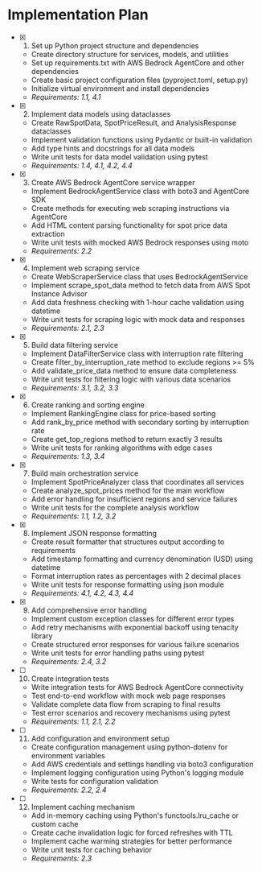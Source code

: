 # Implementation Plan

- [x] 1. Set up Python project structure and dependencies
  - Create directory structure for services, models, and utilities
  - Set up requirements.txt with AWS Bedrock AgentCore and other dependencies
  - Create basic project configuration files (pyproject.toml, setup.py)
  - Initialize virtual environment and install dependencies
  - _Requirements: 1.1, 4.1_

- [x] 2. Implement data models using dataclasses
  - Create RawSpotData, SpotPriceResult, and AnalysisResponse dataclasses
  - Implement validation functions using Pydantic or built-in validation
  - Add type hints and docstrings for all data models
  - Write unit tests for data model validation using pytest
  - _Requirements: 1.4, 4.1, 4.2, 4.4_

- [x] 3. Create AWS Bedrock AgentCore service wrapper
  - Implement BedrockAgentService class with boto3 and AgentCore SDK
  - Create methods for executing web scraping instructions via AgentCore
  - Add HTML content parsing functionality for spot price data extraction
  - Write unit tests with mocked AWS Bedrock responses using moto
  - _Requirements: 2.2_

- [x] 4. Implement web scraping service
  - Create WebScraperService class that uses BedrockAgentService
  - Implement scrape_spot_data method to fetch data from AWS Spot Instance Advisor
  - Add data freshness checking with 1-hour cache validation using datetime
  - Write unit tests for scraping logic with mock data and responses
  - _Requirements: 2.1, 2.3_

- [x] 5. Build data filtering service
  - Implement DataFilterService class with interruption rate filtering
  - Create filter_by_interruption_rate method to exclude regions >= 5%
  - Add validate_price_data method to ensure data completeness
  - Write unit tests for filtering logic with various data scenarios
  - _Requirements: 3.1, 3.2, 3.3_

- [x] 6. Create ranking and sorting engine
  - Implement RankingEngine class for price-based sorting
  - Add rank_by_price method with secondary sorting by interruption rate
  - Create get_top_regions method to return exactly 3 results
  - Write unit tests for ranking algorithms with edge cases
  - _Requirements: 1.3, 3.4_

- [x] 7. Build main orchestration service
  - Implement SpotPriceAnalyzer class that coordinates all services
  - Create analyze_spot_prices method for the main workflow
  - Add error handling for insufficient regions and service failures
  - Write unit tests for the complete analysis workflow
  - _Requirements: 1.1, 1.2, 3.2_

- [x] 8. Implement JSON response formatting
  - Create result formatter that structures output according to requirements
  - Add timestamp formatting and currency denomination (USD) using datetime
  - Format interruption rates as percentages with 2 decimal places
  - Write unit tests for response formatting using json module
  - _Requirements: 4.1, 4.2, 4.3, 4.4_

- [x] 9. Add comprehensive error handling
  - Implement custom exception classes for different error types
  - Add retry mechanisms with exponential backoff using tenacity library
  - Create structured error responses for various failure scenarios
  - Write unit tests for error handling paths using pytest
  - _Requirements: 2.4, 3.2_

- [ ] 10. Create integration tests
  - Write integration tests for AWS Bedrock AgentCore connectivity
  - Test end-to-end workflow with mock web page responses
  - Validate complete data flow from scraping to final results
  - Test error scenarios and recovery mechanisms using pytest
  - _Requirements: 1.1, 2.1, 2.2_

- [ ] 11. Add configuration and environment setup
  - Create configuration management using python-dotenv for environment variables
  - Add AWS credentials and settings handling via boto3 configuration
  - Implement logging configuration using Python's logging module
  - Write tests for configuration validation
  - _Requirements: 2.2, 2.4_

- [ ] 12. Implement caching mechanism
  - Add in-memory caching using Python's functools.lru_cache or custom cache
  - Create cache invalidation logic for forced refreshes with TTL
  - Implement cache warming strategies for better performance
  - Write unit tests for caching behavior
  - _Requirements: 2.3_